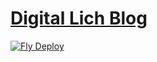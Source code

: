 # [Digital Lich Blog](https://digitallich.dev)

[![Fly Deploy](https://github.com/thelinuxlich/digital_lich_blog/actions/workflows/fly.yml/badge.svg)](https://github.com/thelinuxlich/digital_lich_blog/actions/workflows/fly.yml)